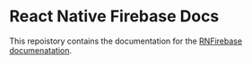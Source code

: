 # React Native Firebase Docs

This repoistory contains the documentation for the [RNFirebase documenatation](#).

